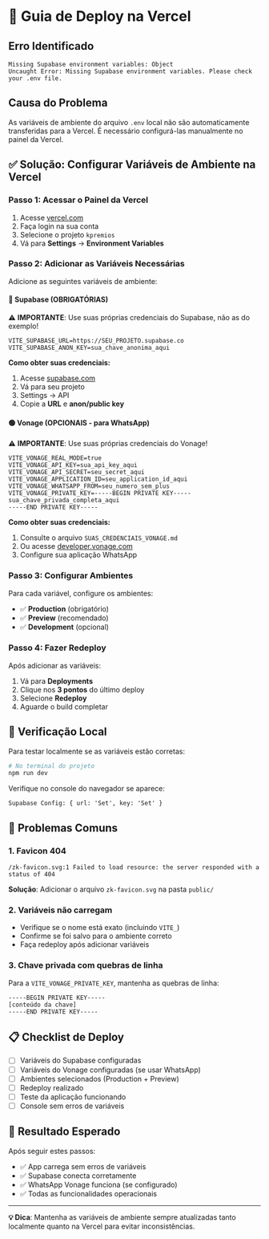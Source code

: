# 🚀 Guia de Deploy na Vercel

## Erro Identificado
```
Missing Supabase environment variables: Object
Uncaught Error: Missing Supabase environment variables. Please check your .env file.
```

## Causa do Problema
As variáveis de ambiente do arquivo `.env` local não são automaticamente transferidas para a Vercel. É necessário configurá-las manualmente no painel da Vercel.

## ✅ Solução: Configurar Variáveis de Ambiente na Vercel

### Passo 1: Acessar o Painel da Vercel
1. Acesse [vercel.com](https://vercel.com)
2. Faça login na sua conta
3. Selecione o projeto `kpremios`
4. Vá para **Settings** → **Environment Variables**

### Passo 2: Adicionar as Variáveis Necessárias
Adicione as seguintes variáveis de ambiente:

#### 🔵 Supabase (OBRIGATÓRIAS)
⚠️ **IMPORTANTE**: Use suas próprias credenciais do Supabase, não as do exemplo!

```
VITE_SUPABASE_URL=https://SEU_PROJETO.supabase.co
VITE_SUPABASE_ANON_KEY=sua_chave_anonima_aqui
```

**Como obter suas credenciais:**
1. Acesse [supabase.com](https://supabase.com)
2. Vá para seu projeto
3. Settings → API
4. Copie a **URL** e **anon/public key**

#### 🟢 Vonage (OPCIONAIS - para WhatsApp)
⚠️ **IMPORTANTE**: Use suas próprias credenciais do Vonage!

```
VITE_VONAGE_REAL_MODE=true
VITE_VONAGE_API_KEY=sua_api_key_aqui
VITE_VONAGE_API_SECRET=seu_secret_aqui
VITE_VONAGE_APPLICATION_ID=seu_application_id_aqui
VITE_VONAGE_WHATSAPP_FROM=seu_numero_sem_plus
VITE_VONAGE_PRIVATE_KEY=-----BEGIN PRIVATE KEY-----
sua_chave_privada_completa_aqui
-----END PRIVATE KEY-----
```

**Como obter suas credenciais:**
1. Consulte o arquivo `SUAS_CREDENCIAIS_VONAGE.md`
2. Ou acesse [developer.vonage.com](https://developer.vonage.com)
3. Configure sua aplicação WhatsApp

### Passo 3: Configurar Ambientes
Para cada variável, configure os ambientes:
- ✅ **Production** (obrigatório)
- ✅ **Preview** (recomendado)
- ✅ **Development** (opcional)

### Passo 4: Fazer Redeploy
Após adicionar as variáveis:
1. Vá para **Deployments**
2. Clique nos **3 pontos** do último deploy
3. Selecione **Redeploy**
4. Aguarde o build completar

## 🔧 Verificação Local
Para testar localmente se as variáveis estão corretas:

```bash
# No terminal do projeto
npm run dev
```

Verifique no console do navegador se aparece:
```
Supabase Config: { url: 'Set', key: 'Set' }
```

## 🚨 Problemas Comuns

### 1. Favicon 404
```
/zk-favicon.svg:1 Failed to load resource: the server responded with a status of 404
```
**Solução**: Adicionar o arquivo `zk-favicon.svg` na pasta `public/`

### 2. Variáveis não carregam
- Verifique se o nome está exato (incluindo `VITE_`)
- Confirme se foi salvo para o ambiente correto
- Faça redeploy após adicionar variáveis

### 3. Chave privada com quebras de linha
Para a `VITE_VONAGE_PRIVATE_KEY`, mantenha as quebras de linha:
```
-----BEGIN PRIVATE KEY-----
[conteúdo da chave]
-----END PRIVATE KEY-----
```

## 📋 Checklist de Deploy

- [ ] Variáveis do Supabase configuradas
- [ ] Variáveis do Vonage configuradas (se usar WhatsApp)
- [ ] Ambientes selecionados (Production + Preview)
- [ ] Redeploy realizado
- [ ] Teste da aplicação funcionando
- [ ] Console sem erros de variáveis

## 🎯 Resultado Esperado
Após seguir estes passos:
- ✅ App carrega sem erros de variáveis
- ✅ Supabase conecta corretamente
- ✅ WhatsApp Vonage funciona (se configurado)
- ✅ Todas as funcionalidades operacionais

---

**💡 Dica**: Mantenha as variáveis de ambiente sempre atualizadas tanto localmente quanto na Vercel para evitar inconsistências.